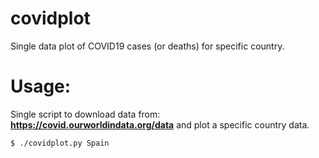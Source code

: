 # covidplot
Single data plot of COVID19 cases (or deaths) for specific country.

# Usage:
Single script to download data from: **https://covid.ourworldindata.org/data** and plot a specific country data.
```
$ ./covidplot.py Spain
```